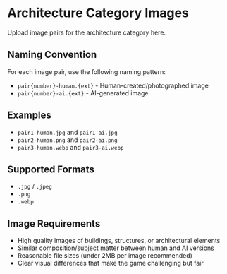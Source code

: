 # Architecture Category Images

Upload image pairs for the architecture category here.

## Naming Convention

For each image pair, use the following naming pattern:

- `pair{number}-human.{ext}` - Human-created/photographed image
- `pair{number}-ai.{ext}` - AI-generated image

## Examples

- `pair1-human.jpg` and `pair1-ai.jpg`
- `pair2-human.png` and `pair2-ai.png`
- `pair3-human.webp` and `pair3-ai.webp`

## Supported Formats

- `.jpg` / `.jpeg`
- `.png`
- `.webp`

## Image Requirements

- High quality images of buildings, structures, or architectural elements
- Similar composition/subject matter between human and AI versions
- Reasonable file sizes (under 2MB per image recommended)
- Clear visual differences that make the game challenging but fair
